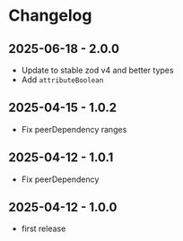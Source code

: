 # Changelog

## 2025-06-18 - 2.0.0

- Update to stable zod v4 and better types
- Add `attributeBoolean`

## 2025-04-15 - 1.0.2

- Fix peerDependency ranges

## 2025-04-12 - 1.0.1

- Fix peerDependency

## 2025-04-12 - 1.0.0

- first release
